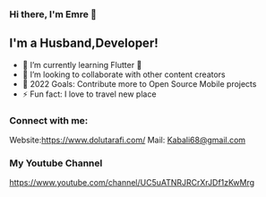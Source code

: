 ### Hi there, I'm Emre  👋 



## I'm a Husband,Developer!


- 🌱 I’m currently learning Flutter 🤣
- 👯 I’m looking to collaborate with other content creators
- 🥅 2022 Goals: Contribute more to Open Source Mobile projects
- ⚡ Fun fact: I love to travel new place

### Connect with me:

Website:https://www.dolutarafi.com/
Mail: Kabali68@gmail.com

### My Youtube Channel
https://www.youtube.com/channel/UC5uATNRJRCrXrJDf1zKwMrg
